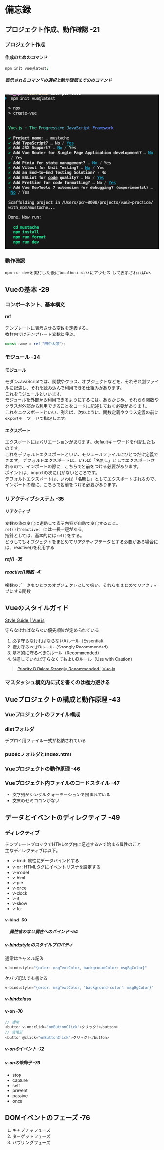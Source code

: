# 備忘録

## プロジェクト作成、動作確認 -21

### プロジェクト作成

#### 作成のためのコマンド

```bash
npm init vue@latest;
```

##### 表示されるコマンドの選択と動作確認までののコマンド

```bash
```

![alt text](images/09-07_14_23_12.jpg)

### 動作確認

`npm run dev`を実行した後に`localhost:5173`にアクセス
して表示されればok

## Vueの基本 -29

### コンポーネント、基本構文

#### ref

テンプレートに表示させる変数を定義する。  
教材内ではテンプレート変数と呼ぶ。  
<!-- スクリプトブロックで定義した変数名でテンプレートブロックで利用できるようにする -->

```js
const name = ref("田中太郎");
```

### モジュール -34

#### モジュール

モダンJavaScriptでは、関数やクラス、オブジェクトなどを、それぞれ別ファイルに記述し、それを読み込んで利用できる仕組みがあります。  
これをモジュールといいます。  
モジュールを外部から利用できるようにするには、あらかじめ、それらの関数やクラスが外部から利用できることをコードに記述しておく必要があります。  
これをエクスポートといい、例えば、次のように、関数定義やクラス定義の前にexportキーワードで指定します。

#### エクスポート

エクスポートにはバリエーションがあります。defaultキーワードを付記したものです。  
これをデフォルトエクスポートといい、モジュールファイルにひとつだけ定義できます。
デフォルトエクスポートは、いわば「名無し」としてエクスポートされるので、インポートの際に、こちらで名前をつける必要があります。  
ポイントは、importの次に{ }がないところです。  
デフォルトエクスポートは、いわば「名無し」としてエクスポートされるので、インポートの際に、こちらで名前をつける必要があります。

### リアクティブシステム -35

#### リアクティブ

変数の値の変化に連動して表示内容が自動で変化すること。  
`ref()`と`reactive()` には一長一短がある。  
指針としては、基本的には`ref()`をする。  
どうしてもオブジェクトをまとめてリアクティブデータとする必要がある場合には、reactive()を利用する

##### ref() -35

##### reactive()関数 -41

複数のデータをひとつのオブジェクトとして扱い、それらをまとめてリアクティブにする関数

## Vueのスタイルガイド

[Style Guide | Vue.js](https://vuejs.org/style-guide/)

守らなければならない優先順位が定められている

1. 必ず守らなければならないAルール（Essential）
1. 極力守るべきBルール（Strongly Recommended）
1. 基本的に守るべきCルール（Recommended）
1. 注意していれば守らなくてもよいDルール（Use with Caution）

> [Priority B Rules: Strongly Recommended | Vue.js](https://vuejs.org/style-guide/rules-strongly-recommended.html#simple-expressions-in-%E3%81%AA%E3%81%8A%E3%80%81%E3%81%93%E3%81%AE%E3%82%B9%E3%82%BF%E3%82%A4%E3%83%AB%E3%82%AC%E3%82%A4%E3%83%89%E3%81%AF%E3%80%81%E6%9C%AC%E6%9B%B8%E4%B8%AD%E3%81%A7%E3%82%82%E5%BF%85%E8%A6%81%E3%81%AB%E5%BF%9C%E3%81%98%E3%81%A6%E7%B4%B9%E4%BB%8B%E3%81%97%E3%81%A6%E3%81%84%E3%81%8D%E3%81%BE%E3%81%99%E3%80%82)

### マスタッシュ構文内に式を書くのは極力避ける

## Vueプロジェクトの構成と動作原理 -43

### Vueプロジェクトのファイル構成

### distフォルダ

デプロイ用ファイル一式が格納されている

### publicフォルダとindex.html

### Vueプロジェクトの動作原理 -46

### Vueプロジェクト内ファイルのコードスタイル -47

- 文字列がシングルクォーテーションで囲まれている
- 文末のセミコロンがない

## データとイベントのディレクティブ -49

### ディレクティブ

テンプレートブロックでHTMLタグ内に記述するv-で始まる属性のこと  
主なディレクティブは以下。

- v-bind: 属性にデータバインドする
- v-on: HTMLタグにイベントリスナを設定する
- v-model
- v-html
- v-pre
- v-once
- v-clock
- v-if
- v-show
- v-for

#### v-bind -50

##### 　属性値のない属性へのバインド -54

##### v-bind:styleのスタイルプロパティ

通常はキャメル記法

```js
v-bind:style="{color: msgTextColor, backgroundColor: msgBgColor}"
```

ケバブ記法でも書ける

```js
v-bind:style="{color: msgTextColor, 'background-color': msgBgColor}"
```

##### v-bind:class

#### v-on -70

```js
// 通常
<button v-on:click="onButtonClick">クリック!</button>
// 省略形
<button @click="onButtonClick">クリック!</button>
```

##### v-onのイベント -72

##### v-onの修飾子 -76

- stop
- capture
- self
- prevent
- passive
- once

## DOMイベントのフェーズ -76

1. キャプチャフェーズ
1. ターゲットフェーズ
1. バブリングフェーズ

